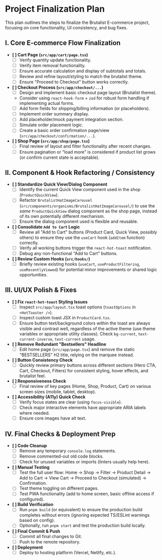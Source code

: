 # Project Finalization Plan

This plan outlines the steps to finalize the Brutalist E-commerce project, focusing on core functionality, UI consistency, and bug fixes.

## I. Core E-commerce Flow Finalization

-   **[ ] Cart Page (`src/app/cart/page.tsx`)**
    -   [ ] Verify quantity update functionality.
    -   [ ] Verify item removal functionality.
    -   [ ] Ensure accurate calculation and display of subtotals and totals.
    -   [ ] Review and refine layout/styling to match the brutalist theme.
    -   [ ] Ensure "Proceed to Checkout" button works correctly.
-   **[ ] Checkout Process (`src/app/checkout/...`)**
    -   [ ] Design and implement basic checkout page layout (Brutalist theme).
    *   Consider using `react-hook-form` + `zod` for robust form handling if implementing actual forms.
    -   [ ] Add form fields for shipping/billing information (or placeholders).
    -   [ ] Implement order summary display.
    -   [ ] Add placeholder/mock payment integration section.
    -   [ ] Simulate order placement logic.
    -   [ ] Create a basic order confirmation page/view (`src/app/checkout/confirmation/...`).
-   **[ ] Shop Page (`src/app/shop/page.tsx`)**
    -   [ ] Final review of layout and filter functionality after recent changes.
    -   [ ] Ensure pagination or "load more" is considered if product list grows (or confirm current state is acceptable).

## II. Component & Hook Refactoring / Consistency

-   **[ ] Standardize Quick View/Dialog Component**
    -   [ ] Identify the current Quick View component used in the shop (`ProductQuickView`).
    -   [ ] Refactor `BrutalistHatImageCarousel` (`src/components/organisms/BrutalistHatImageCarousel/`) to use the *same* `ProductQuickView` dialog component as the shop page, instead of its own potentially different mechanism.
    -   [ ] Ensure the dialog component used is flexible and reusable.
-   **[ ] Consolidate `Add to Cart` Logic**
    -   [ ] Review all "Add to Cart" buttons (Product Card, Quick View, possibly others) to ensure they use the `useCart` hook (`addItem` function) correctly.
    -   [ ] Verify all working buttons trigger the `react-hot-toast` notification.
    -   [ ] Debug any non-functional "Add to Cart" buttons.
-   **[ ] Review Custom Hooks (`src/hooks/`)**
    -   [ ] Briefly review existing hooks (`useCart`, `useProductFiltering`, `useRecentlyViewed`) for potential minor improvements or shared logic opportunities.

## III. UI/UX Polish & Fixes

-   **[ ] Fix `react-hot-toast` Styling Issues**
    -   [ ] Inspect `src/app/layout.tsx` toast options (`toastOptions` in `<HotToaster />`).
    -   [ ] Inspect custom toast JSX in `ProductCard.tsx`.
    -   [ ] Ensure button text/background colors within the toast are always visible and contrast well, regardless of the active theme (use theme variables or appropriate utility classes). Check `bg-current`, `text-current-inverse`, `text-current` usage.
-   **[ ] Remove Redundant "Bestsellers" Headline**
    -   [ ] Edit home page (`src/app/page.tsx`) and remove the static "BESTSELLERS" H2 title, relying on the marquee instead.
-   **[ ] Button Consistency Check**
    -   [ ] Quickly review primary buttons across different sections (Hero CTA, Cart, Checkout, Filters) for consistent styling, hover effects, and brutalist feel.
-   **[ ] Responsiveness Check**
    -   [ ] Final review of key pages (Home, Shop, Product, Cart) on various screen sizes (mobile, tablet, desktop).
-   **[ ] Accessibility (A11y) Quick Check**
    -   [ ] Verify focus states are clear (using `focus-visible`).
    -   [ ] Check major interactive elements have appropriate ARIA labels where needed.
    -   [ ] Ensure core images have alt text.

## IV. Final Checks & Deployment Prep

-   **[ ] Code Cleanup**
    -   [ ] Remove any temporary `console.log` statements.
    -   [ ] Remove commented-out old code blocks.
    -   [ ] Check for unused variables or imports (linters usually help here).
-   **[ ] Manual Testing**
    -   [ ] Test the full user flow: Home -> Shop -> Filter -> Product Detail -> Add to Cart -> View Cart -> Proceed to Checkout (simulated) -> Confirmation.
    -   [ ] Test theme toggling on different pages.
    -   [ ] Test PWA functionality (add to home screen, basic offline access if configured).
-   **[ ] Build Verification**
    -   [ ] Run `pnpm build` (or equivalent) to ensure the production build completes without errors (ignoring expected TS/ESLint warnings based on config).
    -   [ ] Optionally, run `pnpm start` and test the production build locally.
-   **[ ] Final Commit & Push**
    -   [ ] Commit all final changes to Git.
    -   [ ] Push to the remote repository.
-   **[ ] Deployment**
    -   [ ] Deploy to hosting platform (Vercel, Netlify, etc.). 
